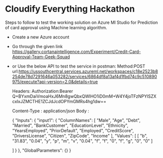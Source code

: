 # Cloudify Everything Hackathon
Steps to follow to test the working solution on Azure Ml Studio for Prediction of card approval using Machine learning algorithm.

- Create a new Azure account
-  Go through the given link https://gallery.cortanaintelligence.com/Experiment/Credit-Card-Approval-Team-Geek-Squad


-  or Use the below API to test the service in postman:
Method:POST
url:https://ussouthcentral.services.azureml.net/workspaces/c18e2523b8254de78d7291646a053282/services/6864df8a13af4d1fbd74c9c510890975/execute?api-version=2.0&details=true

   Headers:
Authorization:Bearer Q+BYxmDaiVmoaHxJ6Mn8gwQbxQWIHO1iD0mM+W4Y4joTFzNPYlSZXcxlxJZMCTHE1ZCJdJcdOPYmGMRs4hg1dw==

   Content-Type : application/json
   Body :

    {
  "Inputs": {
    "input1": {
      "ColumnNames": [
        "Male",
        "Age",
        "Debt",
        "Married",
        "BankCustomer",
        "EducationLevel",
        "Ethnicity",
        "YearsEmployed",
        "PriorDefault",
        "Employed",
        "CreditScore",
        "DriversLicense",
        "Citizen",
        "ZipCode",
        "Income"
      ],
      "Values": [
        [
          "b",
          "31.83",
          "0.04",
          "y",
          "p",
          "m",
          "v",
          "0.04",
          "f",
          "f",
          "0",
          "f",
          "g",
          "0",
          "0"
        ]
        
      ]
    }
  },
  "GlobalParameters": {}
}

